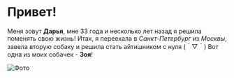 # Привет!

Меня зовут **Дарья**, мне 33 года и несколько лет назад я решила поменять свою жизнь!
Итак, я переехала в _Санкт-Петербург_ из _Москвы_, завела вторую собаку и решила стать
айтишником с нуля (＾▽＾)
Вот одна из моих собачек - **Зоя**!

![Фото](https://i.ibb.co/N6rdZ12/0e76010c-42cf-4bed-93b0-e0510991e758.jpg)
